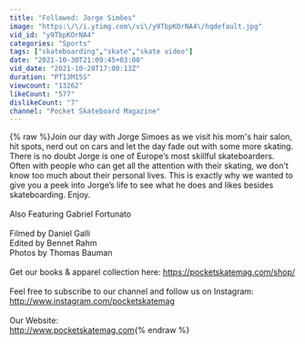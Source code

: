 ```yaml
---
title: "Followed: Jorge Simões"
image: "https:\/\/i.ytimg.com\/vi\/y9TbpKOrNA4\/hqdefault.jpg"
vid_id: "y9TbpKOrNA4"
categories: "Sports"
tags: ["skateboarding","skate","skate video"]
date: "2021-10-30T21:09:45+03:00"
vid_date: "2021-10-28T17:00:13Z"
duration: "PT13M15S"
viewcount: "13262"
likeCount: "577"
dislikeCount: "7"
channel: "Pocket Skateboard Magazine"
---
```

{% raw %}Join our day with Jorge Simoes as we visit his mom's hair salon, hit spots, nerd out on cars and let the day fade out with some more skating. <br />There is no doubt Jorge is one of Europe’s most skillful skateboarders. Often with people who can get all the attention with their skating, we don’t know too much about their personal lives. This is exactly why we wanted to give you a peek into Jorge’s life to see what he does and likes besides skateboarding. Enjoy.<br /><br />Also Featuring Gabriel Fortunato<br /><br />Filmed by Daniel Galli<br />Edited by Bennet Rahm<br />Photos by Thomas Bauman<br /><br />Get our books &amp; apparel collection here: <a rel="nofollow" target="blank" href="https://pocketskatemag.com/shop/">https://pocketskatemag.com/shop/</a><br /><br />Feel free to subscribe to our channel and follow us on Instagram:<br /><a rel="nofollow" target="blank" href="http://www.instagram.com/pocketskatemag">http://www.instagram.com/pocketskatemag</a> <br /><br />Our Website:<br /><a rel="nofollow" target="blank" href="http://www.pocketskatemag.com">http://www.pocketskatemag.com</a>{% endraw %}

